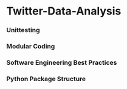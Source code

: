 # Twitter-Data-Analysis


### Unittesting
### Modular Coding
### Software Engineering Best Practices
### Python Package Structure